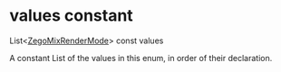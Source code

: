 


# values constant







List&lt;[ZegoMixRenderMode](../../zego_uikit_prebuilt_live_audio_room/ZegoMixRenderMode.md)> const values
  




<p>A constant List of the values in this enum, in order of their declaration.</p>










